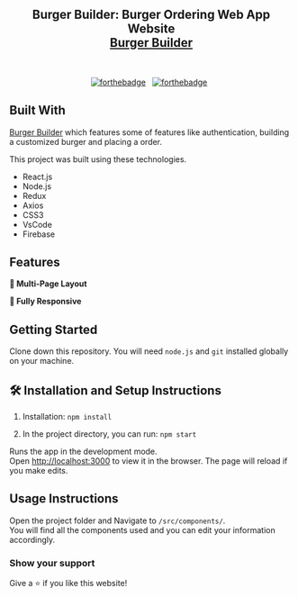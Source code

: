 <h2 align="center">
  Burger Builder: Burger Ordering Web App Website<br/>
  <a href="https://burger-builder-dc8ee.web.app/" target="_blank">Burger Builder</a>
</h2>

<br/>

<center>

[![forthebadge](https://forthebadge.com/images/badges/built-with-love.svg)](https://forthebadge.com) &nbsp;
[![forthebadge](https://forthebadge.com/images/badges/made-with-javascript.svg)](https://forthebadge.com) &nbsp;

</center>

## Built With

<a href="https://burger-builder-dc8ee.web.app/" target="_blank">Burger Builder</a> which features some of features like authentication, building a customized burger and placing a order.<br/>

This project was built using these technologies.

- React.js
- Node.js
- Redux
- Axios
- CSS3
- VsCode
- Firebase

## Features

**📖 Multi-Page Layout**

**📱 Fully Responsive**

## Getting Started

Clone down this repository. You will need `node.js` and `git` installed globally on your machine.

## 🛠 Installation and Setup Instructions

1. Installation: `npm install`

2. In the project directory, you can run: `npm start`

Runs the app in the development mode.\
Open [http://localhost:3000](http://localhost:3000) to view it in the browser.
The page will reload if you make edits.

## Usage Instructions

Open the project folder and Navigate to `/src/components/`. <br/>
You will find all the components used and you can edit your information accordingly.

### Show your support

Give a ⭐ if you like this website!
